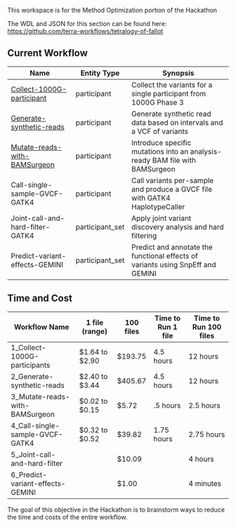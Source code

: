 This workspace is for the Method Optimization portion of the Hackathon

The WDL and JSON for this section can be found here: https://github.com/terra-workflows/tetralogy-of-fallot

## Current Workflow

| Name | Entity Type| Synopsis |
|---|---|---|
| [Collect-1000G-participant](Collect-1000G-participant.md) | participant | Collect the variants for a single participant from 1000G Phase 3 |
| [Generate-synthetic-reads](Generate-synthetic-reads.md) | participant | Generate synthetic read data based on intervals and a VCF of variants |
| [Mutate-reads-with-BAMSurgeon](Mutate-reads-with-BAMSurgeon.md) | participant | Introduce specific mutations into an analysis-ready BAM file with BAMSurgeon |
| Call-single-sample-GVCF-GATK4 | participant | Call variants per-sample and produce a GVCF file with GATK4 HaplotypeCaller |
| Joint-call-and-hard-filter-GATK4 | participant_set | Apply joint variant discovery analysis and hard filtering |
| Predict-variant-effects-GEMINI | participant_set | Predict and annotate the functional effects of variants using SnpEff and GEMINI

## Time and Cost

| Workflow Name                  	| 1 file (range) 	| 100 files 	| Time to Run 1 file 	| Time to Run 100 files 	|
|--------------------------------	|----------------	|-----------	|--------------------	|-----------------------	|
| 1_Collect-1000G-participants     	| $1.64 to $2.90 	| $193.75   	| 4.5 hours          	| 12 hours              	|
| 2_Generate-synthetic-reads       	| $2.40 to $3.44 	| $405.67   	| 4.5 hours          	| 12 hours              	|
| 3_Mutate-reads-with-BAMSurgeon   	| $0.02 to $0.15 	| $5.72     	| .5 hours           	| 2.5 hours             	|
| 4_Call-single-sample-GVCF-GATK4  	| $0.32 to $0.52 	| $39.82    	| 1.75 hours         	| 2.75 hours            	|
| 5_Joint-call-and-hard-filter     	|                	| $10.09    	|                    	| 4 hours               	|
| 6_Predict-variant-effects-GEMINI 	|                	| $1.00     	|                    	| 4 minutes             	|

The goal of this objective in the Hackathon is to brainstorm ways to reduce the time and costs of the entire workflow.
